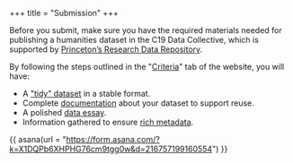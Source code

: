 +++
title = "Submission"
+++

Before you submit, make sure you have the required materials needed for publishing a humanities dataset in the C19 Data Collective, which is supported by [Princeton’s Research Data Repository](https://datacommons.princeton.edu/discovery/).

By following the steps outlined in the "[Criteria](/criteria)" tab of the website, you will have:

- A ["tidy" dataset](/criteria/dataset-preparation) in a stable format.
- Complete [documentation](/criteria/data-documentation) about your dataset to support reuse.
- A polished [data essay](/criteria/data-essay).
- Information gathered to ensure [rich metadata](/criteria/metadata).

{{ asana(url = "https://form.asana.com/?k=X1DQPb6XHPHG76cm9tgg0w&d=216757199160554") }}
